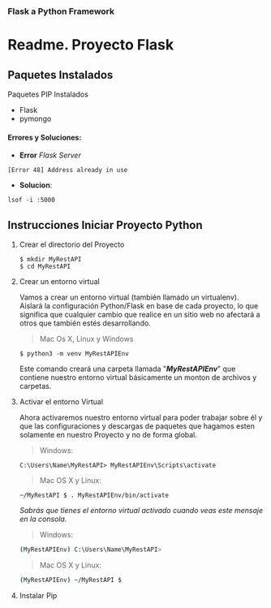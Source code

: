 ### Flask a Python Framework

Readme. Proyecto Flask
=====

Paquetes Instalados
----
Paquetes PIP Instalados

+ Flask
+ pymongo


#### Errores y Soluciones:  
+ **Error** _Flask Server_

```
[Error 48] Address already in use
```  

+ **Solucion**:  

```
lsof -i :5000
```

Instrucciones Iniciar Proyecto Python
---------

1. Crear el directorio del Proyecto

	```shell
	$ mkdir MyRestAPI
	$ cd MyRestAPI
	```

2. Crear un entorno virtual

	Vamos a crear un entorno virtual (también llamado un virtualenv). Aislará la configuración Python/Flask en base de cada proyecto, lo que significa que cualquier cambio que realice en un sitio web no afectará a otros que también estés desarrollando.

	>Mac Os X, Linux y Windows

	```
	$ python3 -m venv MyRestAPIEnv
	```

	Este comando creará una carpeta llamada "**_MyRestAPIEnv_**" que contiene nuestro entorno virtual básicamente un monton de archivos y carpetas.

3. Activar el entorno Virtual

	Ahora activaremos nuestro entorno virtual para poder trabajar sobre él y que las configuraciones y descargas de paquetes que hagamos esten solamente en nuestro Proyecto y no de forma global.  

	>Windows:    

	```
	C:\Users\Name\MyRestAPI> MyRestAPIEnv\Scripts\activate
	```

	>Mac OS X y Linux:  

	```
	~/MyRestAPI $ . MyRestAPIEnv/bin/activate
	```

	_Sabrás que tienes el entorno virtual activado cuando veas este mensaje en la consola._

	>Windows:

	```bash
	(MyRestAPIEnv) C:\Users\Name\MyRestAPI>
	```

	>Mac OS X y Linux:

	```bash
	(MyRestAPIEnv) ~/MyRestAPI $
	```

4. Instalar Pip
